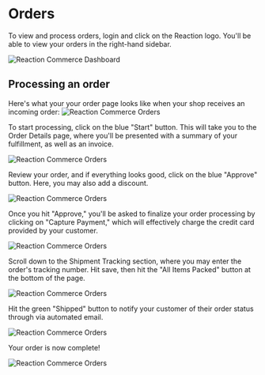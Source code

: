 # Orders

To view and process orders, login and click on the Reaction logo. You'll be able to view your orders in the right-hand sidebar.

![](/assets/admin-dashboard-orders.png "Reaction Commerce Dashboard")

## Processing an order

Here's what your your order page looks like when your shop receives an incoming order:
![](/assets/admin-dashboard-orders-page.png "Reaction Commerce Orders")

To start processing, click on the blue "Start" button. This will take you to the Order Details page, where you'll be presented with a summary of your fulfillment, as well as an invoice.

![](/assets/admin-order-details.png "Reaction Commerce Orders")

Review your order, and if everything looks good, click on the blue "Approve" button. Here, you may also add a discount.

![](/assets/admin-dashboard-order-fulfillment-2.png "Reaction Commerce Orders")

Once you hit "Approve," you'll be asked to finalize your order processing by clicking on "Capture Payment," which will effectively charge the credit card provided by your customer.

![](/assets/admin-dashboard-order-fulfillment-3.png "Reaction Commerce Orders")

Scroll down to the Shipment Tracking section, where you may enter the order's tracking number. Hit save, then hit the "All Items Packed" button at the bottom of the page.

![](/assets/admin-dashboard-order-fulfillment-4.png "Reaction Commerce Orders")

Hit the green "Shipped" button to notify your customer of their order status through via automated email.

![](/assets/admin-dashboard-order-fulfillment-5.png "Reaction Commerce Orders")

Your order is now complete!

![](/assets/admin-dashboard-order-fulfillment-6.png "Reaction Commerce Orders")
